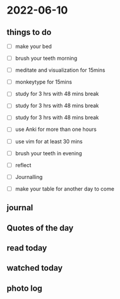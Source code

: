 # 2022-06-10

## things to do 

- [ ] make your bed
- [ ] brush your teeth morning
- [ ] meditate and visualization for 15mins
- [ ] monkeytype for 15mins


- [ ] study for 3 hrs with 48 mins break
- [ ] study for 3 hrs with 48 mins break
- [ ] study for 3 hrs with 48 mins break


- [ ] use Anki for more than one hours 
- [ ] use vim for at least 30 mins 


- [ ] brush your teeth in evening
- [ ] reflect
- [ ] Journalling
- [ ] make your table for another day to come 

## journal 

## Quotes of the day  

## read today 

## watched today 

## photo log


